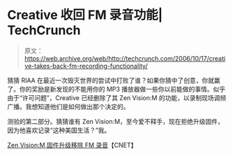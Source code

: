 # Creative 收回 FM 录音功能| TechCrunch

> 原文：<https://web.archive.org/web/http://techcrunch.com/2006/10/17/creative-takes-back-fm-recording-functionality/>

猜猜 RIAA 在最近一次毁灭世界的尝试中打败了谁？如果你猜中了创意，你就赢了。你的奖励是新发现的不能用你的 MP3 播放器做一些你以前能做的事情。似乎由于“许可问题”，Creative 已经删除了其 Zen Vision:M 的功能，以录制现场调频广播。我想知道他们是如何做出那个决定的。

测验的第二部分。猜猜谁有 Zen Vision:M，至今爱不释手，现在拒绝升级固件，因为他喜欢记录“这种美国生活？”我。

[Zen Vision:M 固件升级移除 FM 录音](https://web.archive.org/web/20160305123030/http://reviews.cnet.com/4531-10921_7-6651889.html)【CNET】